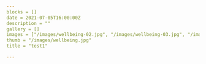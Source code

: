 ```yaml
---
blocks = []
date = 2021-07-05T16:00:00Z
description = ""
gallery = []
images = ["/images/wellbeing-02.jpg", "/images/wellbeing-03.jpg", "/images/wellbeing-04.jpg", "/images/wellbeing-05.jpg", "/images/wellbeing-06.jpg"]
thumb = "/images/wellbeing.jpg"
title = "test1"

---
```

